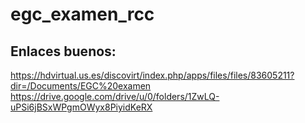 # egc_examen_rcc


## Enlaces buenos:
https://hdvirtual.us.es/discovirt/index.php/apps/files/files/83605211?dir=/Documents/EGC%20examen
https://drive.google.com/drive/u/0/folders/1ZwLQ-uPSi6jBSxWPgmOWyx8PiyidKeRX
